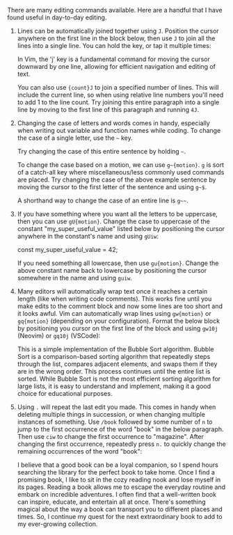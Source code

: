 There are many editing commands available. Here are a handful that I have found
useful in day-to-day editing.

1. Lines can be automatically joined together using `J`. Position the cursor
   anywhere on the first line in the block below, then use `J` to join all the
   lines into a single line. You can hold the key, or tap it multiple times:

     In Vim, the 'j' key is
     a fundamental command
     for moving the cursor
     downward by one line,
     allowing for efficient
     navigation and editing of
     text.

   You can also use `{count}J` to join a specified number of lines. This will
   include the current line, so when using relative line numbers you'll need to
   add 1 to the line count. Try joining this entire paragraph into a single
   line by moving to the first line of this paragraph and running `4J`.

2. Changing the case of letters and words comes in handy, especially when
   writing out variable and function names while coding. To change the case of
   a single letter, use the `~` key.

     Try changing the case of this entire sentence by holding `~`.

   To change the case based on a motion, we can use `g~{motion}`. `g` is sort
   of a catch-all key where miscellaneous/less commonly used commands are
   placed. Try changing the case of the above example sentence by moving the
   cursor to the first letter of the sentence and using `g~$`.

   A shorthand way to change the case of an entire line is `g~~`.

3. If you have something where you want all the letters to be uppercase, then
   you can use `gU{motion}`. Change the case to uppercase of the constant
   "my_super_useful_value" listed below by positioning the cursor anywhere in the
   constant's name and using `gUiw`:

     const my_super_useful_value = 42;

   If you need something all lowercase, then use `gu{motion}`. Change the above
   constant name back to lowercase by positioning the cursor somewhere in the
   name and using `guiw`.

4. Many editors will automatically wrap text once it reaches a certain length
   (like when writing code comments). This works fine until you make edits to
   the comment block and now some lines are too short and it looks awful. Vim can
   automatically wrap lines using `gw{motion}` or `gq{motion}` (depending on your
   configuration). Format the below block by positioning you cursor on the
   first line of the block and using `gw10j` (Neovim) or `gq10j` (VSCode):

     This is a simple implementation of the Bubble Sort algorithm.
     Bubble Sort is a comparison-based
     sorting algorithm that repeatedly
     steps through the
     list, compares adjacent elements, and swaps them
     if they are in the wrong order. This process continues until the
     entire list is sorted. While Bubble Sort is not the
     most efficient
     sorting algorithm for large lists,
     it is easy to understand and
     implement, making it a good choice for educational purposes.

5. Using `.` will repeat the last edit you made. This comes in handy when
   deleting multiple things in succession, or when changing multiple instances
   of something. Use `/book` followed by some number of `n` to jump to the first
   occurrence of the word "book" in the below paragraph. Then use `ciw` to change
   the first occurrence to "magazine". After changing the first occurrence,
   repeatedly press `n.` to quickly change the remaining occurrences of the word
   "book":

     I believe that a good book can be a loyal companion, so I spend hours
     searching the library for the perfect book to take home. Once I find a
     promising book, I like to sit in the cozy reading nook and lose myself in
     its pages. Reading a book allows me to escape the everyday routine and
     embark on incredible adventures. I often find that a well-written book can
     inspire, educate, and entertain all at once. There's something magical
     about the way a book can transport you to different places and times. So,
     I continue my quest for the next extraordinary book to add to my
     ever-growing collection.
